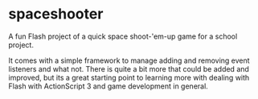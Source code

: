 spaceshooter
============

A fun Flash project of a quick space shoot-'em-up game for a school project.

It comes with a simple framework to manage adding and removing event listeners and what not.
There is quite a bit more that could be added and improved, but its a great starting point
to learning more with dealing with Flash with ActionScript 3 and game development in general.
